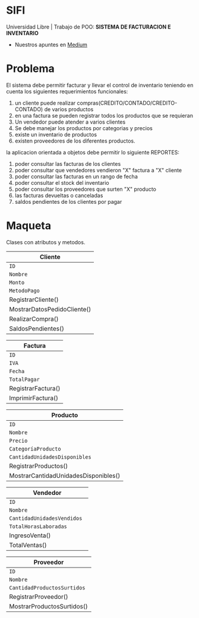 # SIFI
Universidad Libre | Trabajo de POO: **SISTEMA DE FACTURACION E INVENTARIO**
- Nuestros apuntes en [Medium](https://barrosjss.medium.com/programación-orientada-a-objetos-6ed44a7a1dcf)


# Problema
El sistema debe permitir facturar y llevar el control de inventario teniendo en cuenta los siguientes requerimientos funcionales:
1. un cliente puede realizar compras(CREDITO/CONTADO/CREDITO-CONTADO) de varios productos
2. en una factura se pueden registrar todos los productos que se requieran
3. Un vendedor puede atender a varios clientes
4. Se debe manejar los productos por categorias y precios
5. existe un inventario de productos
6. existen proveedores de los diferentes productos.

la aplicacion orientada a objetos debe permitir lo siguiente REPORTES:
1. poder consultar las facturas de los clientes
2. poder consultar que vendedores vendieron "X" factura a "X" cliente
3. poder consultar las facturas en un rango de fecha
4. poder consultar el stock del inventario
5. poder consultar los proveedores que surten "X" producto
6. las facturas devueltas o canceladas
7. saldos pendientes de los clientes por pagar


# Maqueta
Clases con atributos y metodos.

| Cliente |                           
| ------------- |                      
| `ID` |                          
| `Nombre` |                 
| `Monto` |                            
| `MetodoPago` |                                                        
| RegistrarCliente() |                
| MostrarDatosPedidoCliente() |       
| RealizarCompra() | 
| SaldosPendientes() |  

| Factura |
| ------------- |
| `ID` | 
| `IVA` |
| `Fecha` |
| `TotalPagar` |
| RegistrarFactura() |
| ImprimirFactura() |

| Producto |
| ------------- |
| `ID ` | 
| `Nombre ` | 
| `Precio ` | 
| `CategoríaProducto ` |
| `CantidadUnidadesDisponibles ` |
| RegistrarProductos() |
| MostrarCantidadUnidadesDisponibles() |


| Vendedor |
| ------------- |
| `ID ` |
| `Nombre ` | 
| `CantidadUnidadesVendidos ` |
| `TotalHorasLaboradas  ` |
| IngresoVenta()  |
| TotalVentas() |

| Proveedor |
| ------------- |
| `ID ` |
| `Nombre ` | 
| `CantidadProductosSurtidos ` |
| RegistrarProveedor()  |
| MostrarProductosSurtidos() |
